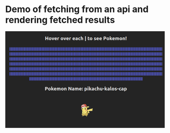 # Demo of fetching from an api and rendering fetched results

![Screenshot](src/assets/screenshot.png)